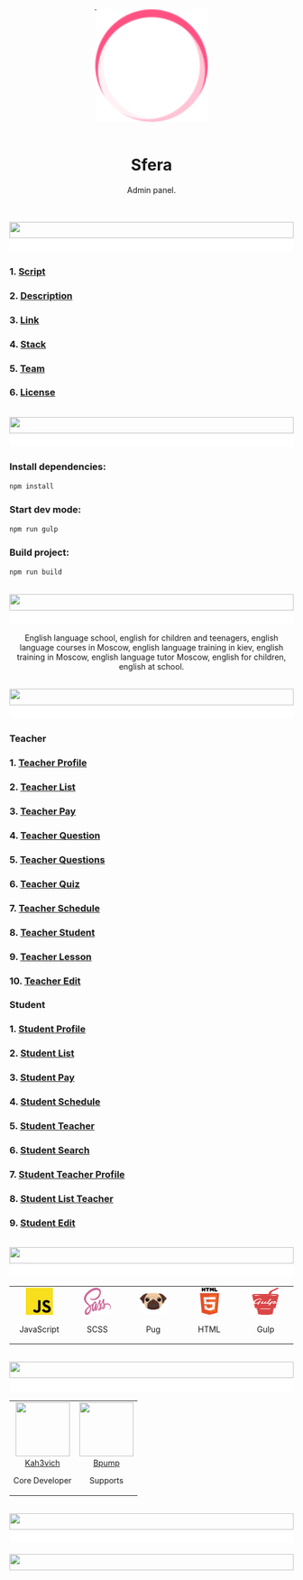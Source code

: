 <div align="center">
  <img width="200" height="200" src="https://raw.githubusercontent.com/kah3vich/Project-Sfera/master/src/svg/menu/logos.svg">
  <br />
  <br />
  <h1>Sfera</h1>
  <p>
    Admin panel.
  </p>
  <br />
</div>

<!-- ||| -->

<div align="center">
    <br />
    <img src="https://raw.githubusercontent.com/kah3vich/readme-project-base/main/assets/svg/tableOfContents.svg" alt="" width="100%" height="29px">
    <br />
    <img src="https://raw.githubusercontent.com/kah3vich/readme-project-base/main/assets/gif/line.gif" alt="" width="100%" height="20px">
    <br />
</div>

### 1. <a href="#script">Script</a>

### 2. <a href="#description">Description</a>

### 3. <a href="#link">Link</a>

### 4. <a href="#stack">Stack</a>

### 5. <a href="#team">Team</a>

### 6. <a href="#license">License</a>

<!-- ||| -->

<div align="center" id="script">
    <br />
    <img src="https://raw.githubusercontent.com/kah3vich/readme-project-base/main/assets/svg/script.svg" alt="" width="100%" height="29px">
    <br />
    <img src="https://raw.githubusercontent.com/kah3vich/readme-project-base/main/assets/gif/line.gif" alt="" width="100%" height="20px">
    <br />
</div>

### Install dependencies:

```bash
npm install
```

### Start dev mode:

```bash
npm run gulp
```

### Build project:

```bash
npm run build
```

<!-- ||| -->

<div align="center" id="description">
    <br />
    <img src="https://raw.githubusercontent.com/kah3vich/readme-project-base/main/assets/svg/description.svg" alt="" width="100%" height="29px">
    <br />
    <img src="https://raw.githubusercontent.com/kah3vich/readme-project-base/main/assets/gif/line.gif" alt="" width="100%" height="20px">
    <br />
</div>

<div align="center">
    <p>
      English language school, english for children and teenagers, english language courses in Moscow, english language training in kiev, english training in Moscow, english language tutor Moscow, english for children, english at school.
    </p>
</div>

<!-- ||| -->

<div align="center" id="link">
    <br />
    <img src="https://raw.githubusercontent.com/kah3vich/readme-project-base/main/assets/svg/link.svg" alt="" width="100%" height="29px">
    <br />
    <img src="https://raw.githubusercontent.com/kah3vich/readme-project-base/main/assets/gif/line.gif" alt="" width="100%" height="20px">
    <br />
</div>

### Teacher

### 1. <a href="https://kah3vich.github.io/Project-Sfera/public/t-profile.html">Teacher Profile</a>

### 2. <a href="https://kah3vich.github.io/Project-Sfera/public/t-list.html">Teacher List</a>

### 3. <a href="https://kah3vich.github.io/Project-Sfera/public/t-pay.html">Teacher Pay</a>

### 4. <a href="https://kah3vich.github.io/Project-Sfera/public/t-question.html">Teacher Question</a>

### 5. <a href="https://kah3vich.github.io/Project-Sfera/public/t-questions.html">Teacher Questions</a>

### 6. <a href="https://kah3vich.github.io/Project-Sfera/public/t-quiz.html">Teacher Quiz</a>

### 7. <a href="https://kah3vich.github.io/Project-Sfera/public/t-schedule.html">Teacher Schedule</a>

### 8. <a href="https://kah3vich.github.io/Project-Sfera/public/t-student.html">Teacher Student</a>

### 9. <a href="https://kah3vich.github.io/Project-Sfera/public/t-lesson.html">Teacher Lesson</a>

### 10. <a href="https://kah3vich.github.io/Project-Sfera/public/t-edit.html">Teacher Edit</a>

### Student

### 1. <a href="https://kah3vich.github.io/Project-Sfera/public/s-profile.html">Student Profile</a>

### 2. <a href="https://kah3vich.github.io/Project-Sfera/public/s-list.html">Student List</a>

### 3. <a href="https://kah3vich.github.io/Project-Sfera/public/s-pay.html">Student Pay</a>

### 4. <a href="https://kah3vich.github.io/Project-Sfera/public/s-schedule.html">Student Schedule</a>

### 5. <a href="https://kah3vich.github.io/Project-Sfera/public/s-teacher.html">Student Teacher</a>

### 6. <a href="https://kah3vich.github.io/Project-Sfera/public/s-search.html">Student Search</a>

### 7. <a href="https://kah3vich.github.io/Project-Sfera/public/s-profiles.html">Student Teacher Profile</a>

### 8. <a href="https://kah3vich.github.io/Project-Sfera/public/s-found.html">Student List Teacher</a>

### 9. <a href="https://kah3vich.github.io/Project-Sfera/public/s-edit.html">Student Edit</a>

<!-- ||| -->

<div align="center" id="stack">
    <br />
    <img src="https://raw.githubusercontent.com/kah3vich/readme-project-base/main/assets/svg/stack.svg" alt="" width="100%" height="29px">
    <br />
    <img src="https://raw.githubusercontent.com/kah3vich/readme-project-base/main/assets/gif/line.gif" alt="" width="100%" height="20px">
    <br />
</div>

<table align="center">
  <tr>
    <td align="center" width="96">
      <a href="#">
        <img src="https://raw.githubusercontent.com/kah3vich/kah3vich/main/assets/icon/javascript.svg" width="48" height="48" alt="JavaScript" />
      </a>
      <br />
      <p>JavaScript</p>
    </td>
    <td align="center" width="96">
      <a href="#">
        <img src="https://raw.githubusercontent.com/kah3vich/kah3vich/main/assets/icon/scss.svg" width="48" height="48" alt="SCSS" />
      </a>
      <br />
      <p>SCSS</p>
    </td>
    <td align="center" width="96">
      <a href="#">
        <img src="https://raw.githubusercontent.com/kah3vich/kah3vich/main/assets/icon/pug.svg" width="48" height="48" alt="Pug" />
      </a>
      <br />
      <p>Pug</p>
    </td>
    <td align="center" width="96">
      <a href="#">
        <img src="https://raw.githubusercontent.com/kah3vich/kah3vich/main/assets/icon/html5.svg" width="48" height="48" alt="HTML" />
      </a>
      <br />
      <p>HTML</p>
    </td>
    <td align="center" width="96">
      <a href="#">
        <img src="https://raw.githubusercontent.com/kah3vich/kah3vich/main/assets/icon/gulp.svg" width="48" height="48" alt="Gulp" />
      </a>
      <br />
      <p>Gulp</p>
    </td>
  </tr>
</table>

<!-- ||| -->

<div align="center" id="team">
    <br />
    <img src="https://raw.githubusercontent.com/kah3vich/readme-project-base/main/assets/svg/team.svg" alt="" width="100%" height="29px">
    <br />
    <img src="https://raw.githubusercontent.com/kah3vich/readme-project-base/main/assets/gif/line.gif" alt="" width="100%" height="20px">
    <br />
</div>

<table align="center">
    <tr>
        <td align="center" valign="top">
            <img width="96" height="96" src="https://github.com/kah3vich.png?s=96">
            <br />
            <a href="https://github.com/kah3vich">Kah3vich</a>
            <p>Core Developer</p>
        </td>
        <td align="center" valign="top">
            <img width="96" height="96" src="https://github.com/bpump.png?s=96">
            <br />
            <a href="https://github.com/bpump">Bpump</a>
            <p>Supports</p>
        </td>
    </tr>
</table>

<!-- ||| -->

<div align="center" id="license">
    <br />
    <img src="https://raw.githubusercontent.com/kah3vich/readme-project-base/main/assets/svg/license.svg" alt="" width="100%" height="29px">
    <br />
    <img src="https://raw.githubusercontent.com/kah3vich/readme-project-base/main/assets/gif/line.gif" alt="" width="100%" height="20px">
    <br />
</div>

<a href="https://github.com/kah3vich/Project-Sfera/blob/master/LICENSE">
  <br />
  <img src="https://raw.githubusercontent.com/kah3vich/readme-project-base/main/assets/svg/licenseContent.svg" alt="" width="100%" height="29px">
  <br />
</a>

<!--| 🔥 by kah3vich 🔥 -->
